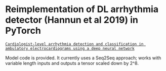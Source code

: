 # Reimplementation of DL arrhythmia detector (Hannun et al 2019) in PyTorch
[`Cardiologist-level arrhythmia detection and classification in ambulatory electrocardiograms using a deep neural network`](https://pubmed.ncbi.nlm.nih.gov/30617320/)

Model code is provided. It currently uses a Seq2Seq approach; works with variable length inputs and outputs a tensor scaled down by 2^8.
